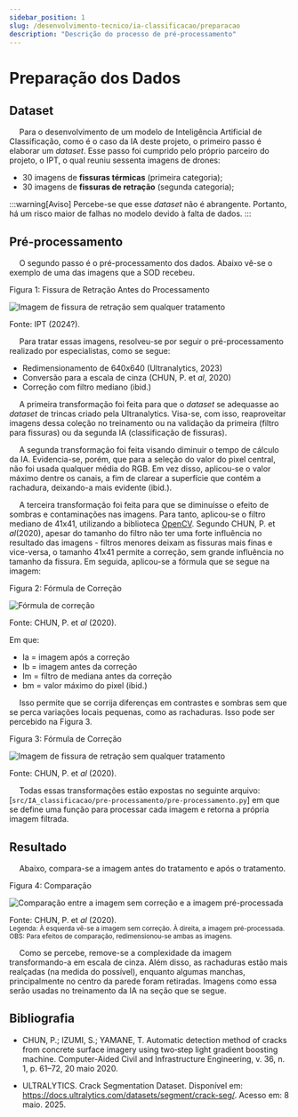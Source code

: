```yaml
---
sidebar_position: 1
slug: /desenvolvimento-tecnico/ia-classificacao/preparacao
description: "Descrição do processo de pré-processamento"
---
```


# Preparação dos Dados

## Dataset

&emsp; Para o desenvolvimento de um modelo de Inteligência Artificial de Classificação, como é o caso da IA deste projeto, o primeiro passo é elaborar um _dataset_. Esse passo foi cumprido pelo próprio parceiro do projeto, o IPT, o qual reuniu sessenta imagens de drones:
- 30 imagens de **fissuras térmicas** (primeira categoria);
- 30 imagens de **fissuras de retração** (segunda categoria);

:::warning[Aviso]
Percebe-se que esse _dataset_ não é abrangente. Portanto, há um risco maior de falhas no modelo devido à falta de dados.
:::

## Pré-processamento

&emsp; O segundo passo é o pré-processamento dos dados. Abaixo vê-se o exemplo de uma das imagens que a SOD recebeu.

<p style={{textAlign: 'center'}}>Figura 1: Fissura de Retração Antes do Processamento</p>
<div style={{margin: 25}}>
    <div style={{textAlign: 'center'}}>
        <img src={require("../../../../static/img/retracao.png").default} alt="Imagem de fissura de retração sem qualquer tratamento" />
        <br />
    </div>
</div>
<p style={{textAlign: 'center'}}>Fonte: IPT (2024?). </p>

&emsp; Para tratar essas imagens, resolveu-se por seguir o pré-processamento realizado por especialistas, como se segue:
- Redimensionamento de 640x640 (Ultranalytics, 2023)
- Conversão para a escala de cinza (CHUN, P. et _al_, 2020)
- Correção com filtro mediano (ibid.) 

&emsp; A primeira transformação foi feita para que o _dataset_ se adequasse ao _dataset_ de trincas criado pela Ultranalytics. Visa-se, com isso, reaproveitar imagens dessa coleção no treinamento ou na validação da primeira (filtro para fissuras) ou da segunda IA (classificação de fissuras).

&emsp; A segunda transformação foi feita visando diminuir o tempo de cálculo da IA. Evidencia-se, porém, que para a seleção do valor do pixel central, não foi usada qualquer média do RGB. Em vez disso, aplicou-se o valor máximo dentre os canais, a fim de clarear a superfície que contém a rachadura, deixando-a mais evidente (ibid.).

&emsp; A terceira transformação foi feita para que se diminuísse o efeito de sombras e contaminações nas imagens. Para tanto, aplicou-se o filtro mediano de 41x41, utilizando a biblioteca [OpenCV](https://opencv.org/). Segundo CHUN, P. et _al_(2020), apesar do tamanho do filtro não ter uma forte influência no resultado das imagens - filtros menores deixam as fissuras mais finas e vice-versa, o tamanho 41x41 permite a correção, sem grande influência no tamanho da fissura. Em seguida, aplicou-se a fórmula que se segue na imagem:

<p style={{textAlign: 'center'}}>Figura 2: Fórmula de Correção</p>
<div style={{margin: 25}}>
    <div style={{textAlign: 'center'}}>
        <img src={require("../../../../static/img/formula.png").default} alt="Fórmula de correção" />
        <br />
    </div>
</div>
<p style={{textAlign: 'center'}}>Fonte: CHUN, P. et <i>al</i> (2020). </p>

Em que:
- Ia = imagem após a correção
- Ib = imagem antes da correção
- Im = filtro de mediana antes da correção
- bm = valor máximo do pixel (ibid.)

&emsp; Isso permite que se corrija diferenças em contrastes e sombras sem que se perca variações locais pequenas, como as rachaduras. Isso pode ser percebido na Figura 3.

<p style={{textAlign: 'center'}}>Figura 3: Fórmula de Correção</p>
<div style={{margin: 25}}>
    <div style={{textAlign: 'center'}}>
        <img src={require("../../../../static/img/efeito-correcao.png").default} style={{width: 800}} alt="Imagem de fissura de retração sem qualquer tratamento" />
        <br />
    </div>
</div>
<p style={{textAlign: 'center'}}>Fonte: CHUN, P. et <i>al</i> (2020). </p>

&emsp; Todas essas transformações estão expostas no seguinte arquivo: [``src/IA_classificacao/pre-processamento/pre-processamento.py``] em que se define uma função para processar cada imagem e retorna a própria imagem filtrada.

## Resultado

&emsp; Abaixo, compara-se a imagem antes do tratamento e após o tratamento. 

<p style={{textAlign: 'center'}}>Figura 4: Comparação</p>
<div style={{margin: 25}}>
    <div style={{textAlign: 'center'}}>
        <img src={require("../../../../static/img/comparacao.png").default} style={{width: 800}} alt="Comparação entre a imagem sem correção e a imagem pré-processada" />
        <br />
    </div>
</div>
<p style={{textAlign: 'center'}}>Fonte: CHUN, P. et <i>al</i> (2020). <br/> <small> Legenda: À esquerda vê-se a imagem sem correção. À direita, a imagem pré-processada. <br/> OBS: Para efeitos de comparação, redimensionou-se ambas as imagens.</small></p>

&emsp; Como se percebe, remove-se a complexidade da imagem transformando-a em escala de cinza. Além disso, as rachaduras estão mais realçadas (na medida do possível), enquanto algumas manchas, principalmente no centro da parede foram retiradas. Imagens como essa serão usadas no treinamento da IA na seção que se segue.


## Bibliografia

* CHUN, P.; IZUMI, S.; YAMANE, T. Automatic detection method of cracks from concrete surface imagery using two‐step light gradient boosting machine. Computer-Aided Civil and Infrastructure Engineering, v. 36, n. 1, p. 61–72, 20 maio 2020.

* ULTRALYTICS. Crack Segmentation Dataset. Disponível em: https://docs.ultralytics.com/datasets/segment/crack-seg/. Acesso em: 8 maio. 2025. 


